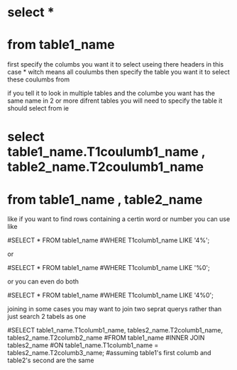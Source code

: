 # select * 
# from table1_name
 first specify the columbs you want it to select useing there headers in this case * witch means all coulumbs
 then specify the table you want it to select these coulumbs from





if you tell it to look in multiple tables and the columbe you want has the same name in 2 or more difrent tables you will need to specify the 
table it should select from ie

# select table1_name.T1coulumb1_name , table2_name.T2coulumb1_name
# from table1_name , table2_name


like
if you want to find rows containing a certin word or number you can use like

#SELECT * FROM table1_name
#WHERE T1columb1_name LIKE '4%';  

or

#SELECT * FROM table1_name
#WHERE T1columb1_name LIKE '%0';

or you can even do both

#SELECT * FROM table1_name
#WHERE T1columb1_name LIKE '4%0';

joining
in some cases you may want to join two seprat querys rather than just search 2 tabels as one

#SELECT table1_name.T1columb1_name, tables2_name.T2columb1_name, tables2_name.T2columb2_name
#FROM table1_name
#INNER JOIN tables2_name
#ON table1_name.T1columb1_name = tables2_name.T2columb3_name;  #assuming table1's first columb and table2's second are the same

